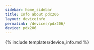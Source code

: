 ```yaml
---
sidebar: home_sidebar
title: Info about pdx206
layout: deviceinfo
permalink: /devices/pdx206/
device: pdx206
---
```

{% include templates/device_info.md %}

